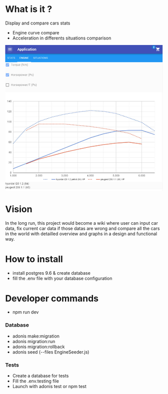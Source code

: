 # What is it ?

Display and compare cars stats

- Engine curve compare
- Acceleration in differents situations comparison

![screen comparison](adonuxt4/doc/screen_compare.jpg)

# Vision

In the long run, this project would become a wiki where user can input car data, fix current car data if those datas are wrong and compare all the cars in the world with detailled overview and graphs in a design and functional way.

# How to install

- install postgres 9.6 & create database
- fill the .env file with your database configuration

# Developer commands
- npm run dev

### Database
- adonis make:migration
- adonis migration:run
- adonis migration:rollback
- adonis seed (--files EngineSeeder.js)

### Tests
- Create a database for tests
- Fill the .env.testing file
- Launch with adonis test or npm test